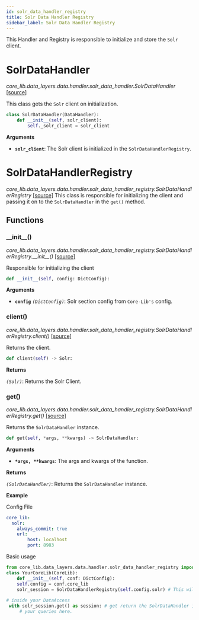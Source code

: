 ```yaml
---
id: solr_data_handler_registry
title: Solr Data Handler Registry
sidebar_label: Solr Data Handler Registry
---
```


This Handler and Registry is responsible to initialize and store the `Solr` client. 

# SolrDataHandler

*core_lib.data_layers.data.handler.solr_data_handler.SolrDataHandler* [[source]](https://github.com/shay-te/core-lib/blob/058dead7fa30e1a2b4531f698da95c5380ca8d55/core_lib/data_layers/data/handler/solr_data_handler.py#L6)

This class gets the `Solr` client on initialization.

```python
class SolrDataHandler(DataHandler):
    def __init__(self, solr_client):
        self._solr_client = solr_client
```
**Arguments**

- **`solr_client`**: The Solr client is initialized in the `SolrDataHandlerRegistry`.


# SolrDataHandlerRegistry

*core_lib.data_layers.data.handler.solr_data_handler_registry.SolrDataHandlerRegistry* [[source]](https://github.com/shay-te/core-lib/blob/058dead7fa30e1a2b4531f698da95c5380ca8d55/core_lib/data_layers/data/handler/solr_data_handler_registry.py#L9)
This class is responsible for initializing the client and passing it on to the `SolrDataHandler` in the `get()` method.

## Functions

### \_\_init\_\_()

*core_lib.data_layers.data.handler.solr_data_handler_registry.SolrDataHandlerRegistry.\_\_init\_\_()* [[source]](https://github.com/shay-te/core-lib/blob/058dead7fa30e1a2b4531f698da95c5380ca8d55/core_lib/data_layers/data/handler/solr_data_handler_registry.py#L10)

Responsible for initializing the client

```python
def __init__(self, config: DictConfig):
```

**Arguments**

- **`config`** *`(DictConfig)`*: Solr section config from `Core-Lib's` config.

### client()

*core_lib.data_layers.data.handler.solr_data_handler_registry.SolrDataHandlerRegistry.client()* [[source]](https://github.com/shay-te/core-lib/blob/058dead7fa30e1a2b4531f698da95c5380ca8d55/core_lib/data_layers/data/handler/solr_data_handler_registry.py#L16)

Returns the client.

```python
def client(self) -> Solr:
```

**Returns**

*`(Solr)`*: Returns the Solr Client.

### get()

*core_lib.data_layers.data.handler.solr_data_handler_registry.SolrDataHandlerRegistry.get()* [[source]](https://github.com/shay-te/core-lib/blob/058dead7fa30e1a2b4531f698da95c5380ca8d55/core_lib/data_layers/data/handler/solr_data_handler_registry.py#L16)

Returns the `SolrDataHandler` instance.

```python
def get(self, *args, **kwargs) -> SolrDataHandler:
```

**Arguments**

- __`*args, **kwargs`__: The args and kwargs of the function.

**Returns**

*`(SolrDataHandler)`*: Returns the `SolrDataHandler` instance.

**Example**

Config File

```yaml
core_lib:
  solr:
    always_commit: true
    url:
        host: localhost
        port: 8983
```
Basic usage

```python
from core_lib.data_layers.data.handler.solr_data_handler_registry import SolrDataHandlerRegistry
class YourCoreLib(CoreLib):
    def __init__(self, conf: DictConfig):
    self.config = conf.core_lib
    solr_session = SolrDataHandlerRegistry(self.config.solr) # This will initialize the registry and can be further passed on to any DataAccess
    
# inside your DataAccess
 with solr_session.get() as session: # get return the SolrDataHandler instance and with satement calls the __enter__ method
     # your queries here.

```